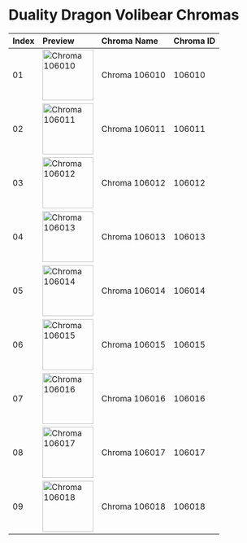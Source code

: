 # Duality Dragon Volibear Chromas

| Index | Preview | Chroma Name | Chroma ID |
|:---|:---|:---|:---|
| 01 | <img src='https://raw.communitydragon.org/latest/plugins/rcp-be-lol-game-data/global/default/v1/champion-chroma-images/106/106010.png' alt='Chroma 106010' width='100'> | Chroma 106010 | 106010 |
| 02 | <img src='https://raw.communitydragon.org/latest/plugins/rcp-be-lol-game-data/global/default/v1/champion-chroma-images/106/106011.png' alt='Chroma 106011' width='100'> | Chroma 106011 | 106011 |
| 03 | <img src='https://raw.communitydragon.org/latest/plugins/rcp-be-lol-game-data/global/default/v1/champion-chroma-images/106/106012.png' alt='Chroma 106012' width='100'> | Chroma 106012 | 106012 |
| 04 | <img src='https://raw.communitydragon.org/latest/plugins/rcp-be-lol-game-data/global/default/v1/champion-chroma-images/106/106013.png' alt='Chroma 106013' width='100'> | Chroma 106013 | 106013 |
| 05 | <img src='https://raw.communitydragon.org/latest/plugins/rcp-be-lol-game-data/global/default/v1/champion-chroma-images/106/106014.png' alt='Chroma 106014' width='100'> | Chroma 106014 | 106014 |
| 06 | <img src='https://raw.communitydragon.org/latest/plugins/rcp-be-lol-game-data/global/default/v1/champion-chroma-images/106/106015.png' alt='Chroma 106015' width='100'> | Chroma 106015 | 106015 |
| 07 | <img src='https://raw.communitydragon.org/latest/plugins/rcp-be-lol-game-data/global/default/v1/champion-chroma-images/106/106016.png' alt='Chroma 106016' width='100'> | Chroma 106016 | 106016 |
| 08 | <img src='https://raw.communitydragon.org/latest/plugins/rcp-be-lol-game-data/global/default/v1/champion-chroma-images/106/106017.png' alt='Chroma 106017' width='100'> | Chroma 106017 | 106017 |
| 09 | <img src='https://raw.communitydragon.org/latest/plugins/rcp-be-lol-game-data/global/default/v1/champion-chroma-images/106/106018.png' alt='Chroma 106018' width='100'> | Chroma 106018 | 106018 |
